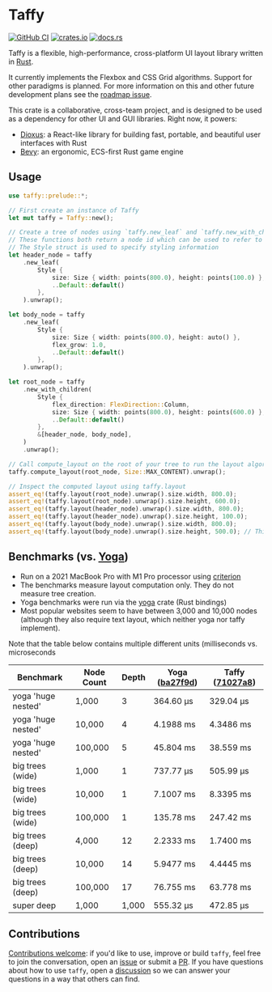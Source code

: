 # Taffy

[![GitHub CI](https://github.com/DioxusLabs/taffy/actions/workflows/ci.yml/badge.svg)](https://github.com/DioxusLabs/taffy/actions/workflows/ci.yml)
[![crates.io](https://img.shields.io/crates/v/taffy.svg)](https://crates.io/crates/taffy)
[![docs.rs](https://img.shields.io/docsrs/taffy)](https://docs.rs/taffy)

Taffy is a flexible, high-performance, cross-platform UI layout library written in [Rust](https://www.rust-lang.org).

It currently implements the Flexbox and CSS Grid algorithms. Support for other paradigms is planned. For more information on this and other future development plans see the [roadmap issue](https://github.com/DioxusLabs/taffy/issues/345).

This crate is a collaborative, cross-team project, and is designed to be used as a dependency for other UI and GUI libraries.
Right now, it powers:

- [Dioxus](https://dioxuslabs.com/): a React-like library for building fast, portable, and beautiful user interfaces with Rust
- [Bevy](https://bevyengine.org/): an ergonomic, ECS-first Rust game engine

## Usage

```rust
use taffy::prelude::*;

// First create an instance of Taffy
let mut taffy = Taffy::new();

// Create a tree of nodes using `taffy.new_leaf` and `taffy.new_with_children`.
// These functions both return a node id which can be used to refer to that node
// The Style struct is used to specify styling information
let header_node = taffy
    .new_leaf(
        Style {
            size: Size { width: points(800.0), height: points(100.0) },
            ..Default::default()
        },
    ).unwrap();

let body_node = taffy
    .new_leaf(
        Style {
            size: Size { width: points(800.0), height: auto() },
            flex_grow: 1.0,
            ..Default::default()
        },
    ).unwrap();

let root_node = taffy
    .new_with_children(
        Style {
            flex_direction: FlexDirection::Column,
            size: Size { width: points(800.0), height: points(600.0) },
            ..Default::default()
        },
        &[header_node, body_node],
    )
    .unwrap();

// Call compute_layout on the root of your tree to run the layout algorithm
taffy.compute_layout(root_node, Size::MAX_CONTENT).unwrap();

// Inspect the computed layout using taffy.layout
assert_eq!(taffy.layout(root_node).unwrap().size.width, 800.0);
assert_eq!(taffy.layout(root_node).unwrap().size.height, 600.0);
assert_eq!(taffy.layout(header_node).unwrap().size.width, 800.0);
assert_eq!(taffy.layout(header_node).unwrap().size.height, 100.0);
assert_eq!(taffy.layout(body_node).unwrap().size.width, 800.0);
assert_eq!(taffy.layout(body_node).unwrap().size.height, 500.0); // This value was not set explicitly, but was computed by Taffy

```

## Benchmarks (vs. [Yoga](https://github.com/facebook/yoga))

- Run on a 2021 MacBook Pro with M1 Pro processor using [criterion](https://github.com/bheisler/criterion.rs)
- The benchmarks measure layout computation only. They do not measure tree creation.
- Yoga benchmarks were run via the [yoga](https://github.com/bschwind/yoga-rs) crate (Rust bindings)
- Most popular websites seem to have between 3,000 and 10,000 nodes (although they also require text layout, which neither yoga nor taffy implement).

Note that the table below contains multiple different units (milliseconds vs. microseconds

| Benchmark          | Node Count | Depth | Yoga ([ba27f9d]) | Taffy ([71027a8]) |
| ---                | ---        | ---   | ---              | ---               |
| yoga 'huge nested' | 1,000      | 3     | 364.60 µs        | 329.04 µs         |
| yoga 'huge nested' | 10,000     | 4     | 4.1988 ms        | 4.3486 ms         |
| yoga 'huge nested' | 100,000    | 5     | 45.804 ms        | 38.559 ms         |
| big trees (wide)   | 1,000      | 1     | 737.77 µs        | 505.99 µs         |
| big trees (wide)   | 10,000     | 1     | 7.1007 ms        | 8.3395 ms         |
| big trees (wide)   | 100,000    | 1     | 135.78 ms        | 247.42 ms         |
| big trees (deep)   | 4,000      | 12    | 2.2333 ms        | 1.7400 ms         |
| big trees (deep)   | 10,000     | 14    | 5.9477 ms        | 4.4445 ms         |
| big trees (deep)   | 100,000    | 17    | 76.755 ms        | 63.778 ms         |
| super deep         | 1,000      | 1,000 | 555.32 µs        | 472.85 µs         |

[ba27f9d]: https://github.com/facebook/yoga/commit/ba27f9d1ecfa7518019845b84b035d3d4a2a6658
[71027a8]: https://github.com/DioxusLabs/taffy/commit/71027a8de03b343e120852b84bb7dca9fb4651c5


## Contributions

[Contributions welcome](https://github.com/DioxusLabs/taffy/blob/main/CONTRIBUTING.md):
if you'd like to use, improve or build `taffy`, feel free to join the conversation, open an [issue](https://github.com/DioxusLabs/taffy/issues) or submit a [PR](https://github.com/DioxusLabs/taffy/pulls).
If you have questions about how to use `taffy`, open a [discussion](https://github.com/DioxusLabs/taffy/discussions) so we can answer your questions in a way that others can find.
